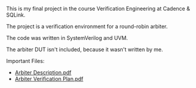 This is my final project in the course Verification Engineering at Cadence & SQLink.

The project is a verification environment for a round-robin arbiter.

The code was written in SystemVerilog and UVM.

The arbiter DUT isn't included, because it wasn't written by me.

Important Files:
* [Arbiter Description.pdf](Arbiter%20Description.pdf)
* [Arbiter Verification Plan.pdf](Arbiter%20Verification%20Plan.pdf)
